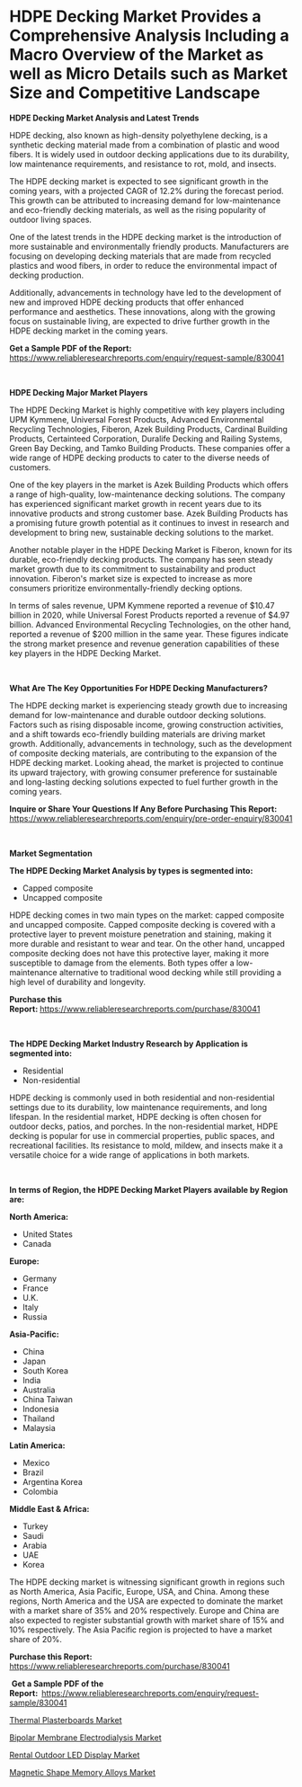 <p><h1>HDPE Decking Market Provides a Comprehensive Analysis Including a Macro Overview of the Market as well as Micro Details such as Market Size and Competitive Landscape</h1></p><p><strong>HDPE Decking Market Analysis and Latest Trends</strong></p>
<p><p>HDPE decking, also known as high-density polyethylene decking, is a synthetic decking material made from a combination of plastic and wood fibers. It is widely used in outdoor decking applications due to its durability, low maintenance requirements, and resistance to rot, mold, and insects.</p><p>The HDPE decking market is expected to see significant growth in the coming years, with a projected CAGR of 12.2% during the forecast period. This growth can be attributed to increasing demand for low-maintenance and eco-friendly decking materials, as well as the rising popularity of outdoor living spaces.</p><p>One of the latest trends in the HDPE decking market is the introduction of more sustainable and environmentally friendly products. Manufacturers are focusing on developing decking materials that are made from recycled plastics and wood fibers, in order to reduce the environmental impact of decking production.</p><p>Additionally, advancements in technology have led to the development of new and improved HDPE decking products that offer enhanced performance and aesthetics. These innovations, along with the growing focus on sustainable living, are expected to drive further growth in the HDPE decking market in the coming years.</p></p>
<p><strong>Get a Sample PDF of the Report:&nbsp;</strong> <a href="https://www.reliableresearchreports.com/enquiry/request-sample/830041">https://www.reliableresearchreports.com/enquiry/request-sample/830041</a></p>
<p>&nbsp;</p>
<p><strong>HDPE Decking Major Market Players</strong></p>
<p><p>The HDPE Decking Market is highly competitive with key players including UPM Kymmene, Universal Forest Products, Advanced Environmental Recycling Technologies, Fiberon, Azek Building Products, Cardinal Building Products, Certainteed Corporation, Duralife Decking and Railing Systems, Green Bay Decking, and Tamko Building Products. These companies offer a wide range of HDPE decking products to cater to the diverse needs of customers.</p><p>One of the key players in the market is Azek Building Products which offers a range of high-quality, low-maintenance decking solutions. The company has experienced significant market growth in recent years due to its innovative products and strong customer base. Azek Building Products has a promising future growth potential as it continues to invest in research and development to bring new, sustainable decking solutions to the market.</p><p>Another notable player in the HDPE Decking Market is Fiberon, known for its durable, eco-friendly decking products. The company has seen steady market growth due to its commitment to sustainability and product innovation. Fiberon's market size is expected to increase as more consumers prioritize environmentally-friendly decking options.</p><p>In terms of sales revenue, UPM Kymmene reported a revenue of $10.47 billion in 2020, while Universal Forest Products reported a revenue of $4.97 billion. Advanced Environmental Recycling Technologies, on the other hand, reported a revenue of $200 million in the same year. These figures indicate the strong market presence and revenue generation capabilities of these key players in the HDPE Decking Market.</p></p>
<p>&nbsp;</p>
<p><strong>What Are The Key Opportunities For HDPE Decking Manufacturers?</strong></p>
<p><p>The HDPE decking market is experiencing steady growth due to increasing demand for low-maintenance and durable outdoor decking solutions. Factors such as rising disposable income, growing construction activities, and a shift towards eco-friendly building materials are driving market growth. Additionally, advancements in technology, such as the development of composite decking materials, are contributing to the expansion of the HDPE decking market. Looking ahead, the market is projected to continue its upward trajectory, with growing consumer preference for sustainable and long-lasting decking solutions expected to fuel further growth in the coming years.</p></p>
<p><strong>Inquire or Share Your Questions If Any Before Purchasing This Report:</strong> <a href="https://www.reliableresearchreports.com/enquiry/pre-order-enquiry/830041">https://www.reliableresearchreports.com/enquiry/pre-order-enquiry/830041</a></p>
<p>&nbsp;</p>
<p><strong>Market Segmentation</strong></p>
<p><strong>The HDPE Decking Market Analysis by types is segmented into:</strong></p>
<p><ul><li>Capped composite</li><li>Uncapped composite</li></ul></p>
<p><p>HDPE decking comes in two main types on the market: capped composite and uncapped composite. Capped composite decking is covered with a protective layer to prevent moisture penetration and staining, making it more durable and resistant to wear and tear. On the other hand, uncapped composite decking does not have this protective layer, making it more susceptible to damage from the elements. Both types offer a low-maintenance alternative to traditional wood decking while still providing a high level of durability and longevity.</p></p>
<p><strong>Purchase this Report:&nbsp;</strong><a href="https://www.reliableresearchreports.com/purchase/830041">https://www.reliableresearchreports.com/purchase/830041</a></p>
<p>&nbsp;</p>
<p><strong>The HDPE Decking Market Industry Research by Application is segmented into:</strong></p>
<p><ul><li>Residential</li><li>Non-residential</li></ul></p>
<p><p>HDPE decking is commonly used in both residential and non-residential settings due to its durability, low maintenance requirements, and long lifespan. In the residential market, HDPE decking is often chosen for outdoor decks, patios, and porches. In the non-residential market, HDPE decking is popular for use in commercial properties, public spaces, and recreational facilities. Its resistance to mold, mildew, and insects make it a versatile choice for a wide range of applications in both markets.</p></p>
<p>&nbsp;</p>
<p><strong>In terms of Region, the HDPE Decking Market Players available by Region are:</strong></p>
<p>
    <p> <strong> North America: </strong>
        <ul>
            <li>United States</li>
            <li>Canada</li>
        </ul>
        </p> 
    <p> <strong> Europe: </strong>
        <ul>
            <li>Germany</li>
            <li>France</li>
            <li>U.K.</li>
            <li>Italy</li>
            <li>Russia</li>
        </ul>
        </p> 
    <p> <strong> Asia-Pacific: </strong>
        <ul>
            <li>China</li>
            <li>Japan</li>
            <li>South Korea</li>
            <li>India</li>
            <li>Australia</li>
            <li>China Taiwan</li>
            <li>Indonesia</li>
            <li>Thailand</li>
            <li>Malaysia</li>
        </ul>
        </p> 
    <p> <strong> Latin America: </strong>
        <ul>
            <li>Mexico</li>
            <li>Brazil</li>
            <li>Argentina Korea</li>
            <li>Colombia</li>
        </ul>
        </p> 
    <p> <strong> Middle East & Africa: </strong>
        <ul>
            <li>Turkey</li>
            <li>Saudi</li>
            <li>Arabia</li>
            <li>UAE</li>
            <li>Korea</li>
        </ul>
    </p>
    </p>
<p><p>The HDPE decking market is witnessing significant growth in regions such as North America, Asia Pacific, Europe, USA, and China. Among these regions, North America and the USA are expected to dominate the market with a market share of 35% and 20% respectively. Europe and China are also expected to register substantial growth with market share of 15% and 10% respectively. The Asia Pacific region is projected to have a market share of 20%.</p></p>
<p><strong>Purchase this Report: </strong><a href="https://www.reliableresearchreports.com/purchase/830041">https://www.reliableresearchreports.com/purchase/830041</a></p>
<p>&nbsp;<strong>Get a Sample PDF of the Report:&nbsp;&nbsp;</strong><a href="https://www.reliableresearchreports.com/enquiry/request-sample/830041">https://www.reliableresearchreports.com/enquiry/request-sample/830041</a></p>
<p><strong></strong></p>
<p><p><a href="https://github.com/Airanohannonzb68e5pb53oc1/Market-Research-Report-List-1/blob/main/thermal-plasterboards-market.md">Thermal Plasterboards Market</a></p><p><a href="https://issuu.com/reportprime-2/docs/bipolar-membrane-electrodialysis-market-size-2030.">Bipolar Membrane Electrodialysis Market</a></p><p><a href="https://issuu.com/reportprime-2/docs/rental-outdoor-led-display-market-size-2030.pptx">Rental Outdoor LED Display Market</a></p><p><a href="https://github.com/fiixsa/Market-Research-Report-List-1/blob/main/magnetic-shape-memory-alloys-market.md">Magnetic Shape Memory Alloys Market</a></p></p>